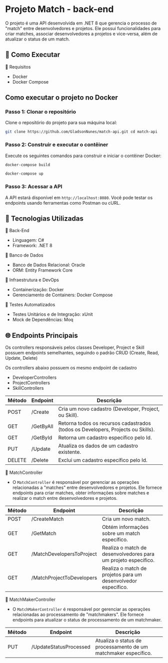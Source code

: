 
# Projeto Match - back-end 

O projeto é uma API desenvolvida em .NET 8 que gerencia o processo de "match" entre desenvolvedores e projetos. Ele possui funcionalidades para criar matches, associar desenvolvedores a projetos e vice-versa, além de atualizar o status de um match.

## 🚀 Como Executar
🔧 Requisitos

- Docker
- Docker Compose
## Como executar o projeto no Docker

### Passo 1: Clonar o repositório

Clone o repositório do projeto para sua máquina local:
```bash
git clone https://github.com/GladsonNunes/match-api.git cd match-api
```


### Passo 2: Construir e executar o contêiner

Execute os seguintes comandos para construir e iniciar o contêiner Docker:
```bash
docker-compose build 
```
```bash
docker-compose up
```

### Passo 3: Acessar a API

A API estará disponível em `http://localhost:8080`. Você pode testar os endpoints usando ferramentas como Postman ou cURL.



## 📜 Tecnologias Utilizadas

🔹 Back-End
- Linguagem: C#
- Framework: .NET 8

🔹 Banco de Dados
- Banco de Dados Relacional: Oracle
- ORM: Entity Framework Core


🔹 Infraestrutura e DevOps
- Containerização: Docker
- Gerenciamento de Containers: Docker Compose

🔹 Testes Automatizados
- Testes Unitários e de Integração: xUnit
- Mock de Dependências: Moq


## 🌐 Endpoints Principais

Os controllers responsáveis pelos classes Developer, Project e Skill possuem endpoints semelhantes, seguindo o padrão CRUD (Create, Read, Update, Delete)

Os controllers abaixo possuem os mesmo endpoint de cadastro
- DeveloperControllers
- ProjectControllers
- SkillControllers

| Método | Endpoint             | Descrição                       |
|--------|----------------------|---------------------------------|
| POST   | /Create              | Cria um novo cadastro (Developer, Project, ou Skill).          |
| GET    | /GetByAll            |  Retorna todos os recursos cadastrados (todos os Developers, Projects ou Skills).     |
| GET    | /GetById             | Retorna um cadastro específico pelo Id.        |
| PUT    | /Update              | Atualiza os dados de um cadastro existente.          |
| DELETE | /Delete              | Exclui um cadastro específico pelo Id.          |

🔹 MatchController

- O `MatchController` é responsável por gerenciar as operações relacionadas a "matches" entre desenvolvedores e projetos. Ele fornece endpoints para criar matches, obter informações sobre matches e realizar o match entre desenvolvedores e projetos.


| Método | Endpoint             | Descrição                       |
|--------|----------------------|---------------------------------|
| POST   | /CreateMatch         | Cria um novo match.          |
| GET    | /GetMatch            |  Obtém informações sobre um match específico.               |
| GET    | /MatchDevelopersToProject             | Realiza o match de desenvolvedores para um projeto específico.       |
| GET    | /MatchProjectToDevelopers              | Realiza o match de projetos para um desenvolvedor específico.          |

🔹 MatchMakerController

- O `MatchMakerController` é responsável por gerenciar as operações relacionadas ao processamento de "matchmakers". Ele fornece endpoints para atualizar o status de processamento de um matchmaker.


| Método | Endpoint             | Descrição                       |
|--------|----------------------|---------------------------------|
| PUT   | /UpdateStatusProcessed         | Atualiza o status de processamento de um matchmaker específico.
